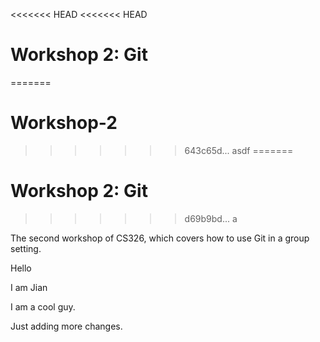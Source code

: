 <<<<<<< HEAD
<<<<<<< HEAD
# Workshop 2: Git 
=======
# Workshop-2
>>>>>>> 643c65d... asdf
=======
# Workshop 2: Git
>>>>>>> d69b9bd... a

The second workshop of CS326, which covers how to use Git in a group setting.

Hello

I am Jian

I am a cool guy.

Just adding more changes.
